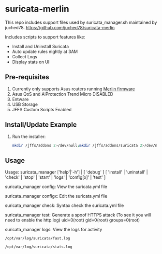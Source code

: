 # suricata-merlin

This repo includes support files used by suricata_manager.sh maintained by juched78.
https://github.com/juched78/suricata-merlin

Includes scripts to support features like:
- Install and Uninstall Suricata
- Auto update rules nightly at 3AM
- Collect Logs
- Display stats on UI

## Pre-requisites
1.  Currently only supports Asus routers running [Merlin firmware](https://github.com/RMerl/asuswrt-merlin.ng)
2.	Asus QoS and AiProtection Trend Micro DISABLED
3.  Entware
4.  USB Storage
5.  JFFS Custom Scripts Enabled

## Install/Update Example

1.  Run the installer:
	```sh
	mkdir /jffs/addons 2>/dev/null;mkdir /jffs/addons/suricata 2>/dev/null; curl --retry 3 "https://raw.githubusercontent.com/321kami/suricata-merlin/master/suricata_manager.sh" -o "/jffs/addons/suricata/suricata_manager.sh" && chmod 755 "/jffs/addons/suricata/suricata_manager.sh" && /jffs/addons/suricata/suricata_manager.sh install
	```

## Usage
Usage:    suricata_manager    ['help'|'-h'] | [ 'debug' ]
[ 'install' | 'uninstall' | 'check' | 'stop' | 'start' | 'logs' | 'config[x]' | 'test' ]

suricata_manager config: View the suricata.yml file

suricata_manager configx: Edit the suricata.yml file

suricata_manager check: Syntax check the suricata.yml file

suricata_manager test: Generate a spoof HTTPS attack (To see it you will need to enable the http.log) uid=0(root) gid=0(root) groups=0(root)

suricata_manager logs: View the logs for activity

	/opt/var/log/suricata/fast.log

	/opt/var/log/suricata/stats.log
	